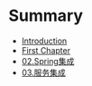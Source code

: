 # Summary

* [Introduction](README.md)
* [First Chapter](chapter1.md)
* [02.Spring集成](02springji-cheng.md)
* [03.服务集成](03fu-wu-ji-cheng.md)

